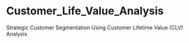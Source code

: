 # Customer_Life_Value_Analysis
Strategic Customer Segmentation Using Customer Lifetime Value (CLV) Analysis
